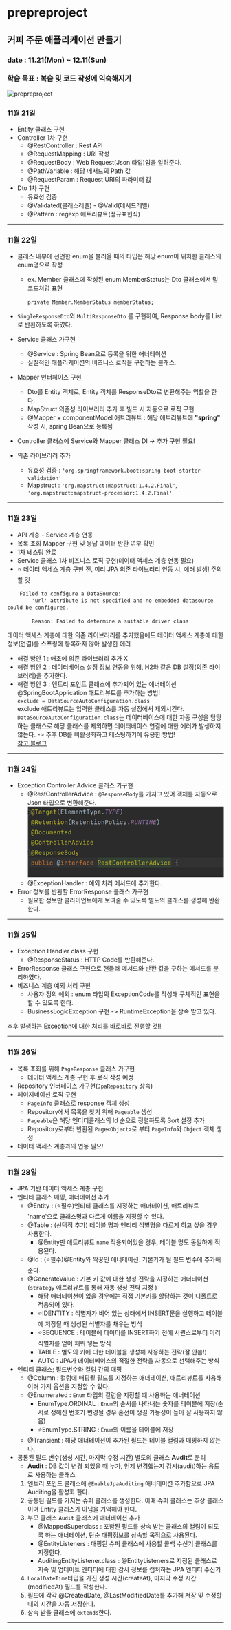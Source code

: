 # prepreproject
## 커피 주문 애플리케이션 만들기
### date : 11.21(Mon) ~ 12.11(Sun) </br> </br> 학습 목표 : 복습 및 코드 작성에 익숙해지기

![prepreproject](https://user-images.githubusercontent.com/107395229/202983678-39c9bc3e-47e9-4d85-8f65-7d91113e6ec0.png)

### 11월 21일

- Entity 클래스 구현
- Controller 1차 구현
  - @RestController : Rest API
  - @RequestMapping : URI 작성
  - @RequestBody : Web Request(Json 타입)임을 알려준다.
  - @PathVariable : 해당 메서드의 Path 값
  - @RequestParam : Request URI의 파라미터 값
- Dto 1차 구현
  -  유효성 검증
  - @Validated(클래스레벨) - @Valid(메서드레벨)
  - @Pattern : regexp 애트리뷰트(정규표현식)
  
***

### 11월 22일 
- 클래스 내부에 선언한 enum을 불러올 때의 타입은 해당 enum이 위치한 클래스의 enum명으로 작성 
  - ex. Member 클래스에 작성된 enum MemberStatus는 Dto 클래스에서 밑 코드처럼 표현

    `private Member.MemberStatus memberStatus; `

- `SingleResponseDto`와 `MultiResponseDto` 를 구현하여, Response body를 List로 반환하도록 하였다.
- Service 클래스 가구현
  - @Service : Spring Bean으로 등록을 위한 애너테이션 
  - 실질적인 애플리케이션의 비즈니스 로직을 구현하는 클래스.
- Mapper 인터페이스 구현 
  - Dto를 Entity 객체로, Entity 객체를 ResponseDto로 변환해주는 역할을 한다.
  - MapStruct 의존성 라이브러리 추가 후 빌드 시 자동으로 로직 구현
  - @Mapper + componentModel 애트리뷰트 : 해당 애트리뷰트에 **"spring"** 작성 시, spring Bean으로 등록됨

- Controller 클래스에 Service와 Mapper 클래스 DI -> 추가 구현 필요!

- 의존 라이브리러 추가
  - 유효성 검증 : `'org.springframework.boot:spring-boot-starter-validation'`
  - Mapstruct : `'org.mapstruct:mapstruct:1.4.2.Final'`, `'org.mapstruct:mapstruct-processor:1.4.2.Final'`

***

### 11월 23일
- API 계층 - Service 계층 연동 
- 목록 조회 Mapper 구현 및 응답 데이터 반환 여부 확인 
- 1차 테스팅 완료
- Service 클래스 1차 비즈니스 로직 구현(데이터 액세스 계층 연동 필요)
- ⭐ 데이터 액세스 계층 구현 전, 미리 JPA 의존 라이브러리 연동 시, 에러 발생! 주의할 것
```
    Failed to configure a DataSource: 
        'url' attribute is not specified and no embedded datasource could be configured.

        Reason: Failed to determine a suitable driver class
```
데이터 액세스 계층에 대한 의존 라이브러리를 추가했음에도 데이터 액세스 계층에 대한 정보(연결)를 스프링에 등록하지 않아 발생한 에러
  - 해결 방안 1 : 애초에 의존 라이브러리 추가 X 
  - 해결 방안 2 : 데이터베이스 설정 정보 연동을 위해, H2와 같은 DB 설정(의존 라이브러리)을 추가한다.
  - 해결 방안 3 : 엔트리 포인트 클래스에 추가되어 있는 애너테이션 @SpringBootApplication 애트리뷰트를 추가하는 방법! </br>
`exclude = DataSourceAutoConfiguration.class`
</br> exclude 애트리뷰트는 입력한 클래스를 자동 설정에서 제외시킨다. `DataSourceAutoConfiguration.class`는 데이터베이스에 대한 자동 구성을 담당하는 클래스로 해당 클래스를
제외하면 데이터베이스 연결에 대한 에러가 발생하지 않는다. -> 추후 DB를 비활성화하고 테스팅하기에 유용한 방법! 
  </br> <a href = "https://www.baeldung.com/spring-data-disable-auto-config"> 참고 블로그 </a>
***

### 11월 24일
- Exception Controller Advice 클래스 가구현
  - @RestControllerAdvice : `@ResponseBody`를 가지고 있어 객체를 자동으로 Json 타입으로 변환해준다.
  ![img.png](img.png)
  - @ExceptionHandler : 예외 처리 메서드에 추가한다. 
- Error 정보를 반환할 ErrorResponse 클래스 가구현
  - 필요한 정보만 클라이언트에게 보여줄 수 있도록 별도의 클래스를 생성해 반환한다.

***

### 11월 25일
- Exception Handler class 구현
  - @ResponseStatus : HTTP Code를 반환해준다. 
- ErrorResponse 클래스 구현으로 핸들러 메서드와 반환 값을 구하는 메서드를 분리하였다.
- 비즈니스 계층 예외 처리 구현
  - 사용자 정의 예외 : enum 타입의 ExceptionCode를 작성해 구체적인 표현을 할 수 있도록 한다.
  - BusinessLogicException 구현 -> RuntimeException을 상속 받고 있다.

추후 발생하는 Exception에 대한 처리를 바로바로 진행할 것!! 

***

### 11월 26일 
- 목록 조회를 위해 `PageResponse` 클래스 가구현
  - 데이터 액세스 계층 구현 후 로직 작성 예정
- Repository 인터페이스 가구현(`JpaRepository` 상속)
- 페이지네이션 로직 구현 
  - `PageInfo` 클래스로 response 객체 생성
  - Repository에서 목록을 찾기 위해 `Pageable` 생성
  - `Pageable`은 해당 엔티티클래스의 Id 순으로 정렬하도록 Sort 설정 추가
  - Repository로부터 반환된 `Page<Object>`로 부터 `PageInfo`와 `Object` 객체 생성
- 데이터 액세스 계층과의 연동 필요!

***

### 11월 28일
- JPA 기반 데이터 액세스 계층 구현
- 엔티티 클래스 매핑, 애너테이션 추가
  - @Entity : (⭐필수)엔티티 클래스를 지정하는 애너테이션, 애트리뷰트 'name'으로 클래스명과 다르게 이름을 지정할 수 있다.
  - @Table : (선택적 추가) 테이블 명과 엔티티 식별명을 다르게 하고 싶을 경우 사용한다.
    - @Entity만 애트리뷰트 `name` 적용되어있을 경우, 테이블 명도 동일하게 적용된다.
  - @Id : (⭐필수)@Entity와 짝꿍인 애너테이션. 기본키가 될 필드 변수에 추가해준다. 
  - @GenerateValue : 기본 키 값에 대한 생성 전략을 지정하는 애너테이션(`strategy` 애트리뷰트를 통해 자동 생성 전략 지정 )
    - 해당 애너테이션이 없을 경우에는 직접 기본키를 할당하는 것이 디폴트로 적용되어 있다.
    - ⭐IDENTITY : 식별자가 비어 있는 상태에서 INSERT문을 실행하고 테이블에 저장될 때 생성된 식별자를 채우는 방식
    - ⭐SEQUENCE : 테이블에 데이터를 INSERT하기 전에 시퀀스로부터 미리 식별자를 얻어 채워 넣는 방식
    - TABLE : 별도의 키에 대한 테이블을 생성해 사용하는 전략(잘 안씀!)
    - AUTO : JPA가 데이터베이스의 적절한 전략을 자동으로 선택해주는 방식
- 엔티티 클래스; 필드변수와 컬럼 간의 매핑
  - @Column : 컬럼에 매핑될 필드를 지정하는 애너테이션, 애트리뷰트를 사용해 여러 가지 옵션을 지정할 수 있다.
  - @Enumerated : `Enum` 타입의 컬럼을 지정할 떄 사용하는 애너테이션
    - EnumType.ORDINAL : `Enum`의 순서를 나타내는 숫자를 테이블에 저장(순서로 정해진 번호가 변경될 경우 혼선이 생길 가능성이 높아 잘 사용하지 않음)
    - ⭐EnumType.STRING : `Enum`의 이름을 테이블에 저장
  - @Transient : 해당 애너테이션이 추가된 필드는 테이블 컬럼과 매핑하지 않는다.
- 공통된 필드 변수(생성 시간, 마지막 수정 시간) 별도의 클래스 **Audit**로 분리
  - **Audit** : DB 값이 변경 되었을 때 누가, 언제 변경했는지 감시(audit)하는 용도로 사용하는 클래스
  1. 엔트리 포인드 클래스에 `@EnableJpaAuditing` 애너테이션 추가함으로 JPA Auditing을 활성화 한다.
  2. 공통된 필드를 가지는 슈퍼 클래스를 생성한다. 이때 슈퍼 클래스는 추상 클래스이며 Entity 클래스가 아님을 기억해야 한다.
  3. 부모 클래스 `Audit` 클래스에 애너테이션 추가
     - @MappedSuperclass : 포함된 필드를 상속 받는 클래스의 컬럼이 되도록 하는 애너테이션, 단순 매핑정보를 상속할 목적으로 사용된다.
     - @EntityListeners : 매핑된 슈퍼 클래스에 사용할 콜백 수신기 클래스를 지정한다. 
     - AuditingEntityListener.class : @EntityListeners로 지정된 클래스로 지속 및 업데이트 엔티티에 대한 감사 정보를 캡처하는 JPA 엔티티 수신기
  4. `LocalDateTime`타입을 가진 생성 시간(createAt), 마지막 수정 시간(modifiedAt) 필드를 작성한다.
  5. 필드에 각각 @CreatedDate, @LastModifiedDate를 추가해 저장 및 수정할 때의 시간을 자동 저장한다.
  6. 상속 받을 클래스에 `extends`한다.

***